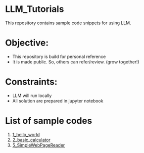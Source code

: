 # LLM_Tutorials

This repository contains sample code snippets for using LLM.

# Objective:
* This repository is build for personal reference
* It is made public. So, others can refer/review. (grow together!)

# Constraints:
* LLM will run locally
* All solution are prepared in jupyter notebook

# List of sample codes
1. [1_hello_world](./example/1_hello_world.ipynb)
2. [2_basic_calculator](./example/2_basic_calculator.ipynb)
3. [5_SimpleWebPageReader](./example/5_SimpleWebPageReader.ipynb)
